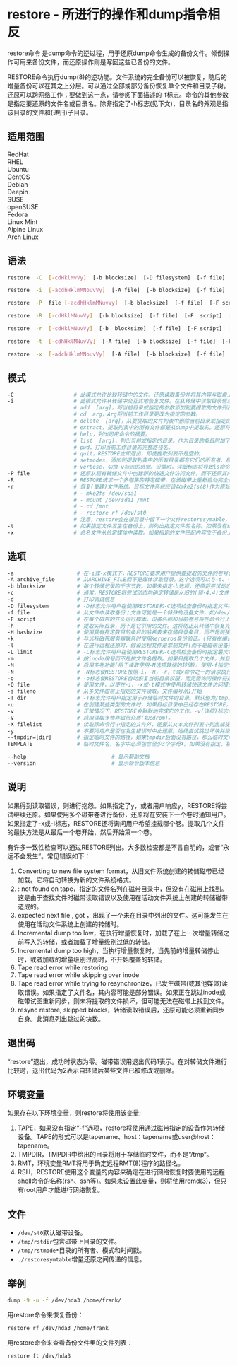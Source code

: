 # restore - 所进行的操作和dump指令相反
restore命令 是dump命令的逆过程，用于还原dump命令生成的备份文件。倾倒操作可用来备份文件，而还原操作则是写回这些已备份的文件。

RESTORE命令执行dump(8)的逆功能。文件系统的完全备份可以被恢复，随后的增量备份可以在其之上分层。可以通过全部或部分备份恢复单个文件和目录子树。还原可以跨网络工作；要做到这一点，请参阅下面描述的-f标志。命令的其他参数是指定要还原的文件名或目录名。除非指定了-h标志(见下文)，目录名的外观是指该目录的文件和(递归)子目录。

## 适用范围

<!-- <div class="svg linux">Linux</div> -->
<div class="svg redhat">RedHat</div>
<div class="svg rhel">RHEL</div>
<div class="svg ubuntu">Ubuntu</div>
<div class="svg centos">CentOS</div>
<div class="svg debian">Debian</div>
<div class="svg deepin">Deepin</div>
<div class="svg suse">SUSE</div>
<div class="svg opensuse">openSUSE</div>
<div class="svg fedora">Fedora</div>
<div class="svg linuxmint">Linux Mint</div>
<!-- <div class="svg mxlinux">MX Linux</div> -->
<div class="svg alpinelinux">Alpine Linux</div>
<div class="svg archlinux">Arch Linux</div>

## 语法

``` bash
restore  -C  [-cdHklMvVy]  [-b blocksize]  [-D filesystem]  [-f file]  [-F script]  [-L limit]  [-s fileno]  [-T directory]

restore  -i  [-acdhHklmMNouvVy]  [-A file]  [-b blocksize]  [-f file]  [-F  script]  [-Q file]  [-s fileno]  [-T directory]

restore  -P  file [-acdhHklmMNuvVy]  [-b blocksize]  [-f file]  [-F script]  [-s fileno]  [-T directory]  [-X filelist]  [ file ... ]

restore  -R  [-cdHklMNuvVy]  [-b blocksize]  [-f file]  [-F  script]  [-s  fileno]  [-T directory]

restore  -r  [-cdHklMNuvVy]  [-b  blocksize]  [-f file]  [-F script]  [-s fileno]  [-T directory]

restore  -t  [-cdhHklMNuvVy]  [-A file]  [-b blocksize]  [-f file]  [-F script]  [-Q file]  [-s fileno]  [-T directory]  [-X filelist]  [ file ... ]

restore  -x  [-adchHklmMNouvVy]  [-A file]  [-b blocksize]  [-f file]  [-F script]  [-Q file]  [-s fileno]  [-T directory]  [-X filelist]  [ file ... ]
```
## 模式
``` bash
-C                   # 此模式允许比较转储中的文件。还原读取备份并将其内容与磁盘上的文件进行比较。它首先将其工作目录更改为已转储的文件系统的根目录，并将磁带与其新的当前目录中的文件进行比较。还请参阅下面描述的-L标志。
-i                   # 此模式允许从转储中交互式地恢复文件。在从转储中读取目录信息之后，RESTORE提供了一个类似shell的界面，允许用户在选择要提取的文件的目录树周围移动。下面给出了可用的命令；对于那些需要参数的命令，默认的是当前目录。
                     # add  [arg]，将当前目录或指定的参数添加到要提取的文件列表中。如果指定了目录，则将其及其所有后代添加到提取列表中(除非在命令行上指定了-h标志)。解压缩列表中的文件在ls列出时会加上“*”。
                     # cd  arg，Arg将当前工作目录更改为指定的参数。
                     # delete  [arg]，从要提取的文件列表中删除当前目录或指定的参数。如果指定了目录，则从提取列表中删除它及其所有子程序(除非在命令行上指定了-h标志)。从目录中提取大部分文件的最佳方法是将目录添加到提取列表中，然后删除不需要的文件。
                     # extract，提取列表中的所有文件都是从dump中提取的。还原将询问用户希望挂载哪个卷。提取f ew文件的最快方法是从最后一个卷开始，并向第一个卷工作。
                     # help，列出可用命令的摘要。
                     # list  [arg]，列出当前或指定的目录。作为目录的条目附加了“/”。标记为提取的条目在前面加上“*”。如果设置了详细标志，则还列出每个条目的inode编号。
                     # pwd，打印当前工作目录的完整路径名。
                     # quit，RESTORE立即退出，即使提取列表不是空的。
                     # setmodes，添加到提取列表中的所有目录都有它们的所有者、模式和时间设置；没有从转储中提取任何内容。这对于在还原过早中止后进行清理非常有用。
                     # verbose，切换-v标志的感觉。设置时，详细标志将导致ls命令列出所有条目的inode编号，还会导致还原在提取每个文件时打印出有关每个文件的信息。
-P file              # 还原从现有转储文件中创建新的快速文件访问文件，而不还原其内容
-R                   # RESTORE请求一个多卷集的特定磁带，在该磁带上重新启动完全恢复(请参阅下面的-r标志)。如果恢复已被中断，则此操作非常有用。
-r                   # 恢复(重建)文件系统。目标文件系统应该以mke2fs(8)作为原始文件系统，并在恢复初始0级备份之前将用户CD安装到原始文件系统中。如果级别0成功恢复，则可以使用-r标志在级别0之上还原任何必要的增量备份。-r标志禁止交互式文件提取，如果不小心使用，可能会损害个人的健康(更不用说磁盘了)。例如：
                     # - mke2fs /dev/sda1
                     # - mount /dev/sda1 /mnt
                     # - cd /mnt
                     # - restore rf /dev/st0
                     # 注意，restore会在根目录中留下一个文件restoresymable，以便在增量恢复传递之间传递信息。当最后一次增量恢复时，应删除此文件。
-t                   # 如果指定文件发生在备份上，则列出指定文件的名称。如果没有给出文件参数，则列出根目录，这将导致列出备份的全部内容，除非指定了-h标志。旧的dumpdir(8)程序。也见下面的-X选项。
-x                   # 命名文件从给定媒体中读取。如果指定的文件匹配内容位于备份上且未指定-h标志的目录，则将递归提取该目录。恢复所有者、修改时间和模式(如果可能的话)。如果没有提供文件参数，则提取根目录，这将导致提取备份的全部内容，除非指定了-h标志。
```
## 选项

``` bash
-a                    # 在-i或-x模式下，RESTORE要求用户提供要提取的文件的卷号(目的是通过只读取有趣的卷来减少时间)。“-a”选项禁止这种行为，并从1开始读取所有卷。当运算符不知道要提取的文件在哪个卷上或当他喜欢较长的无人值守模式而不是较短的交互模式时，此选项非常有用。
-A archive_file       # 从ARCHIVE_FILE而不是媒体读取目录。这个选项可以与-t、-i或-x选项结合使用，这样就可以检查文件是否在媒体上，而不必挂载媒体。
-b blocksize          # 每个转储记录的千字节数。如果未指定-b选项，还原将尝试动态确定媒体块大小
-c                    # 通常，RESTORE将尝试动态地确定转储是从旧的(预-4.4)文件系统还是从新的格式文件系统生成的。-c标志禁用此检查，并且只允许以旧格式读取转储。
-d                    # 打印调试信息
-D filesystem         # -D标志允许用户在使用RESTORE和-C选项检查备份时指定文件系统名称。
-f file               # 从文件中读取备份；文件可能是一个特殊的设备文件，如/dev/st0(磁带驱动器)、/dev/sda 1(磁盘驱动器)、普通文件或-(标准输入)。如果文件的名称“host:file or user@host:file”，则使用rmt(8)还原远程主机上的指定文件。
-F script             # 在每个磁带的开头运行脚本。设备名称和当前卷号将在命令行上传递。如果恢复应该继续而不要求用户更改磁带，则脚本必须返回0；如果恢复应该继续，则返回1，但要求用户更改磁带。任何其他退出代码都将导致还原中止。出于安全考虑，在运行脚本之前，还原返回到实际用户ID和真实组ID。
-h                    # 提取实际目录，而不是它引用的文件。这将防止从转储中恢复完整子树的层次结构。
-H hashzize           # 使用具有指定数目的条目的哈希表来存储目录条目，而不是链接列表。这个哈希表将大大加快inode查找速度(在从还原列表中添加/删除文件时，在交互模式下尤其可见)，但代价是使用更多的内存。默认值为1，意味着不使用散列表。
-k                    # 与远程磁带服务器联系时使用Kerberos身份验证。(只有在编译还原时启用此选项时才可用。)
-l                    # 在进行远程还原时，假设远程文件是常规文件(而不是磁带设备)。如果要还原远程压缩文件，则需要指定此选项，否则还原将无法正确访问它。
-L limit              # -L标志允许用户在使用RESTORE和-C选项检查备份时指定最大错误比较数。如果达到此限制，RESTORE将以错误消息中止。值0(默认值)禁用检查。
-m                    # 按inode编号而不是按文件名提取。如果只提取几个文件，并且希望避免重新生成文件的完整路径名，这是非常有用的。
-M                    # 启用多卷功能(用于读取使用-M选项转储的转储)。使用-f指定的名称被视为前缀，并尝试按顺序读取<prefix>001、<prefix>002等
-N                    # -N标志使RESTORE按照-i，-R，-r，t或x命令之一的请求执行完全执行，而不实际在磁盘上写入任何文件。
-o                    # -o标志使RESTORE自动恢复当前目录权限，而无需询问操作符是在-i或-x模式中这样做。
-Q file               # 使用文件，以便在-i、-x或-t模式中使用转储快速文件访问模式读取磁带位置。建议将st驱动程序设置为在调用带参数的转储/还原之前返回逻辑磁带位置，而不是物理磁带位置。因为并非所有磁带设备都支持物理磁带位置，所以当st驱动程序设置为默认物理设置时，这些磁带设备在转储/还原期间返回一个错误。关于如何设置驱动程序返回逻辑磁带位置，请参见st(4)手册页、MTSETDRVBUFFER选项或mt(1)手册页。在使用参数-q调用RESTORE之前，始终确保st驱动程序被设置为返回调用Dump期间使用的相同类型的磁带位置。否则可能会混淆此选项。从本地或远程磁带(见上文)或从本地或远程文件。
-s fileno             # 从多文件磁带上指定的文件读取。文件编号从1开始
-T dir                # -T标志允许用户指定用于存储临时文件的目录。默认值为/tmp。此标志在从软盘启动后恢复文件时最有用。软盘文件系统上可能很少或没有空间，但可能存在另一个空间来源。
-u                    # 在创建某些类型的文件时，如果目标目录中已经存在RESTORE，则RESTORE可能会生成警告诊断。为了防止这种情况，-u(Unlink)标志导致还原在尝试创建新条目之前删除旧条目。
-v                    # 正常情况下，RESTORE会默默地完成它的工作。-v(详细)标志导致它键入它所处理的每个文件的名称，并在其文件类型之前进行处理。
-V                    # 启用读取多卷非磁带介质(如cdrom)。
-X filelist           # 读取除命令行中指定的文件外，还要从文本文件列表中列出或提取的文件列表。这可以与-t或-x命令一起使用。文件列表应该包含由换行符分隔的文件名。文件列表可以是普通文件或“-”(标准输入)
-y                    # 不要问用户是否在发生错误时中止还原。始终尝试跳过坏块并继续
--tmpdir=[dir]        # 指定临时文件的路径，如果tmpdir后面没有路径，那么临时文件创建在/tmp目录下
TEMPLATE              # 临时文件名，名字中必须包含至少3个字母X。如果没有指定，那么默认是tmp. XXXXXXXXXX

--help                           # 显示帮助文档
--version                        # 显示命令版本信息
```
## 说明
如果得到读取错误，则进行抱怨。如果指定了y，或者用户响应y，RESTORE将尝试继续还原。如果使用多个磁带卷进行备份，还原将在安装下一个卷时通知用户。如果指定了-x或-i标志，RESTORE还将询问用户希望挂载哪个卷。提取几个文件的最快方法是从最后一个卷开始，然后开始第一个卷。

有许多一致性检查可以通过RESTORE列出。大多数检查都是不言自明的，或者“永远不会发生”。常见错误如下：

1. Converting to new file system format，从旧文件系统创建的转储磁带已经加载。它将自动转换为新的文件系统格式。
2. <filename>: not found on tape，指定的文件名列在磁带目录中，但没有在磁带上找到。这是由于查找文件时磁带读取错误以及使用在活动文件系统上创建的转储磁带造成的。
3. expected next file <inumber>, got <inumber>，出现了一个未在目录中列出的文件。这可能发生在使用在活动文件系统上创建的转储时。
4. Incremental dump too low，在执行增量恢复时，加载了在上一次增量转储之前写入的转储，或者加载了增量级别过低的转储。
5. Incremental dump too high，当执行增量恢复时，当先前的增量转储停止时，或者加载的增量级别过高时，不开始覆盖的转储。
6. Tape read error while restoring <filename>
7. Tape read error while skipping over inode <inumber>
8. Tape read error while trying to resynchronize，已发生磁带(或其他媒体)读取错误。如果指定了文件名，其内容可能是部分错误。如果正在跳过inode或磁带试图重新同步，则未将提取的文件损坏，但可能无法在磁带上找到文件。
9. resync restore, skipped <num> blocks，转储读取错误后，还原可能必须重新同步自身。此消息列出跳过的块数。
## 退出码
“restore”退出，成功时状态为零。磁带错误用退出代码1表示。在对转储文件进行比较时，退出代码为2表示自转储后某些文件已被修改或删除。
## 环境变量

如果存在以下环境变量，则restore将使用该变量;

1. TAPE，如果没有指定“-f“选项，restore将使用通过磁带指定的设备作为转储设备。TAPE的形式可以是tapename、host：tapename或user@host：tapename。
2. TMPDIR，TMPDIR中给出的目录将用于存储临时文件，而不是“/tmp“。
3. RMT，环境变量RMT将用于确定远程RMT(8)程序的路径名。
4. RSH，RESTORE使用这个变量的内容来确定在进行网络恢复时要使用的远程shell命令的名称(rsh、ssh等)。如果未设置此变量，则将使用rcmd(3)，但只有root用户才能进行网络恢复。

## 文件
- `/dev/st0`默认磁带设备。
- `/tmp/rstdir`包含磁带上目录的文件。
- `/tmp/rstmode*`目录的所有者、模式和时间戳。
- `./restoresymtable`增量还原之间传递的信息。
## 举例
``` bash
dump -9 -u -f /dev/hda3 /home/frank/
```
用restore命令来恢复备份：
``` bash
restore rf /dev/hda3 /home/frank
```
用restore命令来查看备份文件里的文件列表：
``` bash
restore ft /dev/hda3
```
